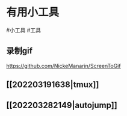 # 有用小工具
#小工具
#工具

## 录制gif
https://github.com/NickeManarin/ScreenToGif

## [[202203191638|tmux]]



## [[202203282149|autojump]]
